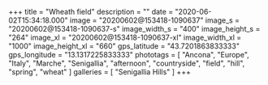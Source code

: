 +++
title = "Wheath field"
description = ""
date = "2020-06-02T15:34:18.000"
image = "20200602@153418-1090637"
image_s = "20200602@153418-1090637-s"
image_width_s = "400"
image_height_s = "264"
image_xl = "20200602@153418-1090637-xl"
image_width_xl = "1000"
image_height_xl = "660"
gps_latitude = "43.7201863833333"
gps_longitude = "13.1317225833333"
phototags = [ "Ancona", "Europe", "Italy", "Marche", "Senigallia", "afternoon", "countryside", "field", "hill", "spring", "wheat" ]
galleries = [ "Senigallia Hills" ]
+++
